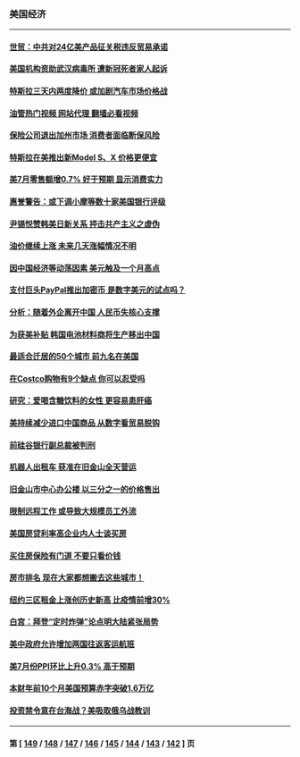 ### 美国经济
---
#### [世贸：中共对24亿美产品征关税违反贸易承诺](../../pages/ncid1078158/n14055275.md?08170445) 
#### [美国机构资助武汉病毒所 遭新冠死者家人起诉](../../pages/ncid1078158/n14055126.md?08170445) 
#### [特斯拉三天内两度降价 或加剧汽车市场价格战](../../pages/ncid1078158/n14055093.md?08170445) 
#### [油管热门视频 网站代理 翻墙必看视频](http://138.2.39.72:81/youtube.html?epic-marker?08170445)
#### [保险公司退出加州市场 消费者面临断保风险](../../pages/ncid1078158/n14054784.md?08170445) 
#### [特斯拉在美推出新Model S、X 价格更便宜](../../pages/ncid1078158/n14054680.md?08170445) 
#### [美7月零售额增0.7% 好于预期 显示消费实力](../../pages/ncid1078158/n14054651.md?08170445) 
#### [惠誉警告：或下调小摩等数十家美国银行评级](../../pages/ncid1078158/n14054594.md?08170445) 
#### [尹锡悦赞韩美日新关系 抨击共产主义之虚伪](../../pages/ncid1078158/n14054236.md?08170445) 
#### [油价继续上涨 未来几天涨幅情况不明](../../pages/ncid1078158/n14054007.md?08170445) 
#### [因中国经济等动荡因素 美元触及一个月高点](../../pages/ncid1078158/n14053923.md?08170445) 
#### [支付巨头PayPal推出加密币 是数字美元的试点吗？](../../pages/ncid1078158/n14053493.md?08170445) 
#### [分析：随着外企离开中国 人民币失核心支撑](../../pages/ncid1078158/n14053433.md?08170445) 
#### [为获美补贴 韩国电池材料商将生产移出中国](../../pages/ncid1078158/n14053342.md?08170445) 
#### [最适合迁居的50个城市 前九名在美国](../../pages/ncid1078158/n14046203.md?08170445) 
#### [在Costco购物有9个缺点 你可以忍受吗](../../pages/ncid1078158/n14048734.md?08170445) 
#### [研究：爱喝含糖饮料的女性 更容易患肝癌](../../pages/ncid1078158/n14053149.md?08170445) 
#### [美持续减少进口中国商品 从数字看贸易脱钩](../../pages/ncid1078158/n14052943.md?08170445) 
#### [前硅谷银行副总裁被判刑](../../pages/ncid1078158/n14052942.md?08170445) 
#### [机器人出租车 获准在旧金山全天营运](../../pages/ncid1078158/n14052827.md?08170445) 
#### [旧金山市中心办公楼 以三分之一的价格售出](../../pages/ncid1078158/n14052796.md?08170445) 
#### [限制远程工作 或导致大规模员工外流](../../pages/ncid1078158/n14052788.md?08170445) 
#### [美国房贷利率高企业内人士谈买房](../../pages/ncid1078158/n14052779.md?08170445) 
#### [买住房保险有门道 不要只看价钱](../../pages/ncid1078158/n14052777.md?08170445) 
#### [房市排名 现在大家都想搬去这些城市！](../../pages/ncid1078158/n14052750.md?08170445) 
#### [纽约三区租金上涨创历史新高 比疫情前增30%](../../pages/ncid1078158/n14052669.md?08170445) 
#### [白宫：拜登“定时炸弹”论点明大陆紧张局势](../../pages/ncid1078158/n14052605.md?08170445) 
#### [美中政府允许增加两国往返客运航班](../../pages/ncid1078158/n14052589.md?08170445) 
#### [美7月份PPI环比上升0.3% 高于预期](../../pages/ncid1078158/n14052542.md?08170445) 
#### [本财年前10个月美国预算赤字突破1.6万亿](../../pages/ncid1078158/n14052557.md?08170445) 
#### [投资禁令意在台海战？美吸取俄乌战教训](../../pages/ncid1078158/n14052520.md?08170445) 

---
#### 第 [ [149](./149.md?08170445) / [148](./148.md?08170445) / [147](./147.md?08170445) / [146](./146.md?08170445) / [145](./145.md?08170445) / [144](./144.md?08170445) / [143](./143.md?08170445) / [142](./142.md?08170445) ] 页

